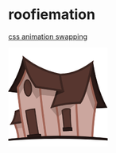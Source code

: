 # roofiemation

[css animation swapping](https://queviva.github.io/roofiemation)

[![](house.png)](https://queviva.github.io/roofiemation)
